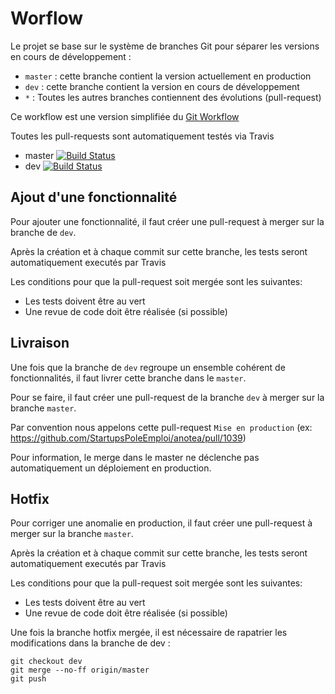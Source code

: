 # Worflow

Le projet se base sur le système de branches Git pour séparer les versions en cours de développement :

- `master` : cette branche contient la version actuellement en production
- `dev` : cette branche contient la version en cours de développement
- `*` : Toutes les autres branches contiennent des évolutions (pull-request)

Ce workflow est une version simplifiée du [Git Workflow](https://nvie.com/posts/a-successful-git-branching-model/)

Toutes les pull-requests sont automatiquement testés via Travis

- master [![Build Status](https://travis-ci.org/StartupsPoleEmploi/anotea.svg?branch=master)](https://travis-ci.org/StartupsPoleEmploi/anotea)
- dev [![Build Status](https://travis-ci.org/StartupsPoleEmploi/anotea.svg?branch=dev)](https://travis-ci.org/StartupsPoleEmploi/anotea)

## Ajout d'une fonctionnalité

Pour ajouter une fonctionnalité, il faut créer une pull-request à merger sur la branche de `dev`.

Après la création et à chaque commit sur cette branche, les tests seront automatiquement executés par Travis

Les conditions pour que la pull-request soit mergée sont les suivantes:

- Les tests doivent être au vert
- Une revue de code doit être réalisée (si possible)

## Livraison

Une fois que la branche de `dev` regroupe un ensemble cohérent de fonctionnalités, il faut livrer cette branche dans le `master`.

Pour se faire, il faut créer une pull-request de la branche `dev` à merger sur la branche `master`.

Par convention nous appelons cette pull-request `Mise en production` (ex: https://github.com/StartupsPoleEmploi/anotea/pull/1039)

Pour information, le merge dans le master ne déclenche pas automatiquement un déploiement en production.

## Hotfix

Pour corriger une anomalie en production, il faut créer une pull-request à merger sur la branche `master`.

Après la création et à chaque commit sur cette branche, les tests seront automatiquement executés par Travis

Les conditions pour que la pull-request soit mergée sont les suivantes:

- Les tests doivent être au vert
- Une revue de code doit être réalisée (si possible)

Une fois la branche hotfix mergée, il est nécessaire de rapatrier les modifications dans la branche de dev :

```
git checkout dev
git merge --no-ff origin/master
git push
```
